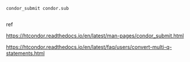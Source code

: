 


```
condor_submit condor.sub


```

ref 

https://htcondor.readthedocs.io/en/latest/man-pages/condor_submit.html

https://htcondor.readthedocs.io/en/latest/faq/users/convert-multi-q-statements.html